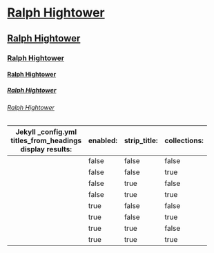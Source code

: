 # [Ralph Hightower](https://ralphhightower.github.io/)

## [Ralph Hightower](https://ralphhightower.github.io/)

### [Ralph Hightower](https://ralphhightower.github.io/)

#### [Ralph Hightower](https://ralphhightower.github.io/)

##### [Ralph Hightower](https://ralphhightower.github.io/)

###### [Ralph Hightower](https://ralphhightower.github.io/)

| Jekyll _config.yml<br />titles_from_headings<br />display results: |  enabled: | strip_title: | collections: |
|---|---|---|---|
|   | false | false | false |
|   | false | false | true |
|   | false | true | false |
|   | false | true | true |
|   | true | false | false |
|   | true | false | true |
|   | true | true | false |
|   | true | true | true |
